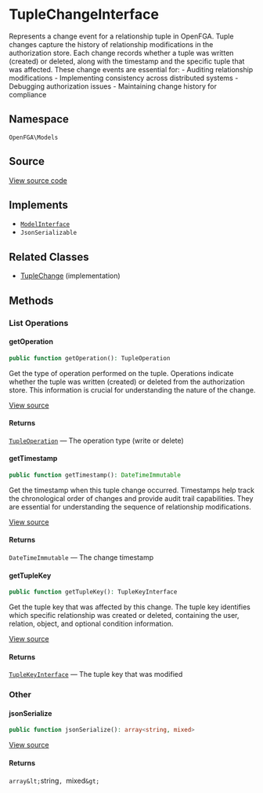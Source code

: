 # TupleChangeInterface

Represents a change event for a relationship tuple in OpenFGA. Tuple changes capture the history of relationship modifications in the authorization store. Each change records whether a tuple was written (created) or deleted, along with the timestamp and the specific tuple that was affected. These change events are essential for: - Auditing relationship modifications - Implementing consistency across distributed systems - Debugging authorization issues - Maintaining change history for compliance

## Namespace
`OpenFGA\Models`

## Source
[View source code](https://github.com/evansims/openfga-php/blob/main/src/Models/TupleChangeInterface.php)

## Implements
* [`ModelInterface`](ModelInterface.md)
* `JsonSerializable`

## Related Classes
* [TupleChange](Models/TupleChange.md) (implementation)

## Methods

### List Operations
#### getOperation

```php
public function getOperation(): TupleOperation
```

Get the type of operation performed on the tuple. Operations indicate whether the tuple was written (created) or deleted from the authorization store. This information is crucial for understanding the nature of the change.

[View source](https://github.com/evansims/openfga-php/blob/main/src/Models/TupleChangeInterface.php#L39)

#### Returns
[`TupleOperation`](Models/Enums/TupleOperation.md) — The operation type (write or delete)
#### getTimestamp

```php
public function getTimestamp(): DateTimeImmutable
```

Get the timestamp when this tuple change occurred. Timestamps help track the chronological order of changes and provide audit trail capabilities. They are essential for understanding the sequence of relationship modifications.

[View source](https://github.com/evansims/openfga-php/blob/main/src/Models/TupleChangeInterface.php#L50)

#### Returns
`DateTimeImmutable` — The change timestamp
#### getTupleKey

```php
public function getTupleKey(): TupleKeyInterface
```

Get the tuple key that was affected by this change. The tuple key identifies which specific relationship was created or deleted, containing the user, relation, object, and optional condition information.

[View source](https://github.com/evansims/openfga-php/blob/main/src/Models/TupleChangeInterface.php#L61)

#### Returns
[`TupleKeyInterface`](TupleKeyInterface.md) — The tuple key that was modified
### Other
#### jsonSerialize

```php
public function jsonSerialize(): array<string, mixed>
```

[View source](https://github.com/evansims/openfga-php/blob/main/src/Models/TupleChangeInterface.php#L67)

#### Returns
`array&lt;`string`, `mixed`&gt;`
